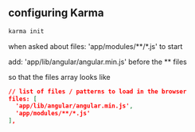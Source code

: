 ## configuring Karma

```bash
karma init
```

when asked about files: 'app/modules/**/*.js' to start

add: 'app/lib/angular/angular.min.js' before the ** files

so that the files array looks like

```json
// list of files / patterns to load in the browser
files: [
  'app/lib/angular/angular.min.js',
  'app/modules/**/*.js'
],
```

